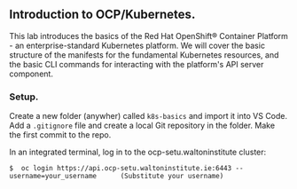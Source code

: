 ## Introduction to OCP/Kubernetes.

This lab introduces the basics of the Red Hat OpenShift® Container Platform - an enterprise-standard Kubernetes platform. We will cover the basic structure of the manifests for the fundamental Kubernetes resources, and the basic CLI commands for interacting with the platform's API server component.

### Setup.

Create a new folder (anywher) called `k8s-basics` and import it into VS Code. Add a `.gitignore` file and create a local Git repository in the folder. Make the first commit to the repo.

In an integrated terminal, log in to the ocp-setu.waltoninstitute cluster:
~~~
$  oc login https://api.ocp-setu.waltoninstitute.ie:6443 --username=your_username      (Substitute your username)
~~~